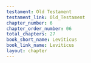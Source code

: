 ```yaml
---
testament: Old Testament
testament_link: Old_Testament
chapter_number: 6
chapter_order_number: 06
total_chapters: 27
book_short_name: Leviticus
book_link_name: Leviticus
layout: chapter
---
```

